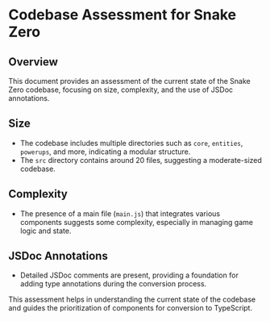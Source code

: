 # Codebase Assessment for Snake Zero

## Overview
This document provides an assessment of the current state of the Snake Zero codebase, focusing on size, complexity, and the use of JSDoc annotations.

## Size
- The codebase includes multiple directories such as `core`, `entities`, `powerups`, and more, indicating a modular structure.
- The `src` directory contains around 20 files, suggesting a moderate-sized codebase.

## Complexity
- The presence of a main file (`main.js`) that integrates various components suggests some complexity, especially in managing game logic and state.

## JSDoc Annotations
- Detailed JSDoc comments are present, providing a foundation for adding type annotations during the conversion process.

This assessment helps in understanding the current state of the codebase and guides the prioritization of components for conversion to TypeScript.
